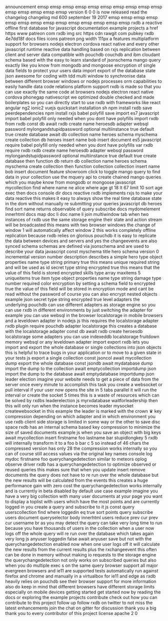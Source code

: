 announcement emsp emsp emsp emsp emsp emsp emsp emsp emsp emsp emsp emsp emsp emsp emsp version 6 0 0 is now released read the changelog changelog md 600 september 19 2017 emsp emsp emsp emsp emsp emsp emsp emsp emsp emsp emsp emsp emsp emsp rxdb a reactive offline first database for javascript documentation example projects a href https www patreon com rxdb img src https cdn rawgit com pubkey rxdb 4e7dd18f docs files icons patreon png width 111px a features multiplatform support for browsers nodejs electron cordova react native and every other javascript runtime reactive data handling based on rxjs replication between client and server data compatible with pouchdb couchdb and ibm cloudant schema based with the easy to learn standard of jsonschema mango query exactly like you know from mongodb and mongoose encryption of single data fields to protect your users data import export of the database state json awesome for coding with tdd multi window to synchronise data between different browser windows or nodejs processes orm capabilities to easily handle data code relations platform support rxdb is made so that you can use exactly the same code at browsers nodejs electron react native cordova phonegap nativescript we optimized double checked and made boilerplates so you can directly start to use rxdb with frameworks like react angular ng2 ionic2 vuejs quickstart installation sh npm install rxdb save peerdependencies npm install rxjs babel polyfill save import es7 javascript import babel polyfill only needed when you dont have polyfills import rxdb from rxdb const db await rxdb create name heroesdb adapter websql password mylongandstupidpassword optional multiinstance true default true create database await db collection name heroes schema myschema create collection db heroes insert name bob insert document es5 javascript require babel polyfill only needed when you dont have polyfills var rxdb require rxdb rxdb create name heroesdb adapter websql password mylongandstupidpassword optional multiinstance true default true create database then function db return db collection name heroes schema myschema create collection then function collection collection insert name bob insert document feature showroom click to toggle mango query to find data in your collection use the mquery api to create chained mango queries which you maybe know from mongodb or mongoose javascript mycollection find where name ne alice where age gt 18 lt 67 limit 10 sort age exec then docs console dir docs reactive rxdb implements rxjs to make your data reactive this makes it easy to always show the real time database state in the dom without manually re submitting your queries javascript db heroes find sort name returns observable of query subscribe docs mydomelement innerhtml docs map doc li doc name li join multiwindow tab when two instances of rxdb use the same storage engine their state and action stream will be broadcasted this means with two browser windows the change of window 1 will automatically affect window 2 this works completely offline replication because rxdb relies on glorious pouchdb it is easy to replicate the data between devices and servers and yes the changeevents are also synced schema schemas are defined via jsonschema and are used to describe your data javascript const myschema title hero schema version 0 incremental version number description describes a simple hero type object properties name type string primary true this means unique required string and will be used as id secret type string encrypted true this means that the value of this field is stored encrypted skills type array maxitems 5 uniqueitems true item type object properties name type string damage type number required color encryption by setting a schema field to encrypted true the value of this field will be stored in encryption mode and cant be read without the password of course you can also encrypt nested objects example json secret type string encrypted true level adapters the underlying pouchdb can use different adapters as storage engine so you can use rxdb in different environments by just switching the adapter for example you can use websql in the browser localstorage in mobile browsers and a leveldown adapter in nodejs js this requires the localstorage adapter rxdb plugin require pouchdb adapter localstorage this creates a database with the localstorage adapter const db await rxdb create heroesdb localstorage some adapters you can use indexeddb localstorage fruitdown memory websql or any leveldown adapter import export rxdb lets you import and export the whole database or single collections into json objects this is helpful to trace bugs in your application or to move to a given state in your tests js export a single collection const jsoncol await mycollection dump export the whole database const jsondb await mydatabase dump import the dump to the collection await emptycollection importdump json import the dump to the database await emptydatabase importdump json leader election imagine your website needs to get a piece of data from the server once every minute to accomplish this task you create a websocket or pull interval if your user now opens the site in 5 tabs parallel it will run the interval or create the socket 5 times this is a waste of resources which can be solved by rxdbs leaderelection js myrxdatabase waitforleadership then this will only run when the instance becomes leader mysocket createwebsocket in this example the leader is marked with the crown ♛ key compression depending on which adapter and in which environment you use rxdb client side storage is limited in some way or the other to save disc space rxdb has an internal schema based key compression to minimize the size of saved documents example js when you save an object with big keys await mycollection insert firstname foo lastname bar stupidlongkey 5 rxdb will internally transform it to a foo b bar c 5 so instead of 46 chars the compressed version has only 28 the compression works internally so you can of course still access values via the original key names console log mydoc firstname foo querychangedetection similar to meteors oplog observe driver rxdb has a querychangedetection to optimize observed or reused queries this makes sure that when you update insert remove documents the query does not have to re run over the whole database but the new results will be calculated from the events this creates a huge performance gain with zero cost the querychangedetection works internally and is currently in beta disabled by default use case example imagine you have a very big collection with many user documents at your page you want to display a toplist with users which have the most points and are currently logged in you create a query and subscribe to it js const query userscollection find where loggedin eq true sort points query subscribe users document queryselector body innerhtml users reduce prev cur prev cur username br as you may detect the query can take very long time to run because you have thousands of users in the collection when a user now logs off the whole query will re run over the database which takes again very long js anyuser loggedin false await anyuser save but not with the querychangedetection enabled now when one user logs off it will calculate the new results from the current results plus the rxchangeevent this often can be done in memory without making io requests to the storage engine the querychangedetection not only works on subscribed queries but also when you do multiple exec s on the same query browser support all major evergreen browsers and ie11 are supported tests automatically run against firefox and chrome and manually in a virtualbox for ie11 and edge as rxdb heavily relies on pouchdb see their browser support for more information also do keep in mind that different browsers have different storage limits especially on mobile devices getting started get started now by reading the docs or exploring the example projects contribute check out how you can contribute to this project follow up follow rxdb on twitter to not miss the latest enhancements join the chat on gitter for discussion thank you a big thank you to every contributor of this project license apache 2 0